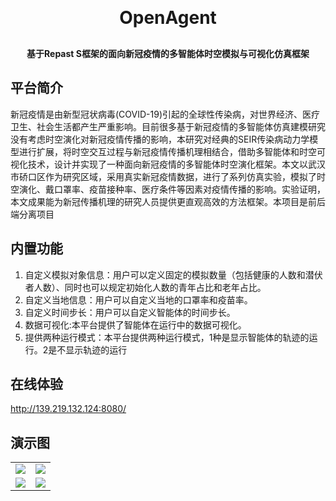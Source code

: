 <h1 align="center" style="margin:30px 0 30px;font-weight:bold">OpenAgent</h1>
<h4 align="center">基于Repast S框架的面向新冠疫情的多智能体时空模拟与可视化仿真框架</h4>

## 平台简介
新冠疫情是由新型冠状病毒(COVID-19)引起的全球性传染病，对世界经济、医疗卫生、社会生活都产生严重影响。目前很多基于新冠疫情的多智能体仿真建模研究没有考虑时空演化对新冠疫情传播的影响，本研究对经典的SEIR传染病动力学模型进行扩展，将时空交互过程与新冠疫情传播机理相结合，借助多智能体和时空可视化技术，设计并实现了一种面向新冠疫情的多智能体时空演化框架。本文以武汉市硚口区作为研究区域，采用真实新冠疫情数据，进行了系列仿真实验，模拟了时空演化、戴口罩率、疫苗接种率、医疗条件等因素对疫情传播的影响。实验证明，本文成果能为新冠传播机理的研究人员提供更直观高效的方法框架。本项目是前后端分离项目

## 内置功能
1. 自定义模拟对象信息：用户可以定义固定的模拟数量（包括健康的人数和潜伏者人数）、同时也可以规定初始化人数的青年占比和老年占比。
2. 自定义当地信息：用户可以自定义当地的口罩率和疫苗率。
3. 自定义时间步长：用户可以自定义智能体的时间步长。
4. 数据可视化:本平台提供了智能体在运行中的数据可视化。
5. 提供两种运行模式：本平台提供两种运行模式，1种是显示智能体的轨迹的运行。2是不显示轨迹的运行

## 在线体验 
http://139.219.132.124:8080/

## 演示图
<table>
  <tr>
    <td>
      <img src="https://agentyou.oss-cn-beijing.aliyuncs.com/1.png"></img>
    </td>
      <td>
      <img src="https://agentyou.oss-cn-beijing.aliyuncs.com/2.png"></img>
    </td>
  </tr>
  <tr>
    <td>
      <img src="https://agentyou.oss-cn-beijing.aliyuncs.com/3.png"></img>
    </td>
  <td><img src="https://agentyou.oss-cn-beijing.aliyuncs.com/4.png"></img></td>
  </tr>
</table>
